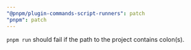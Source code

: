 ```yaml
---
"@pnpm/plugin-commands-script-runners": patch
"pnpm": patch
---
```


`pnpm run` should fail if the path to the project contains colon(s).

